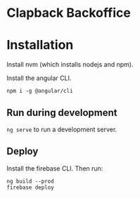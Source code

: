 # Clapback Backoffice

# Installation

Install nvm (which installs nodejs and npm).

Install the angular CLI.

```shell script
npm i -g @angular/cli
```

## Run during development

`ng serve` to run a development server.

## Deploy

Install the firebase CLI. Then run:

```
ng build --prod
firebase deploy
```

